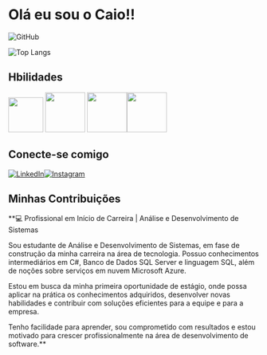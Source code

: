 # Olá eu sou o Caio!!

![GitHub ](https://github-readme-stats.vercel.app/api?username=CaioFernan&theme=transparent&bg_color=000&border_color=30A3DC&show_icons=true&icon_color=30A3DC&title_color=E94D5F&text_color=FFF)

![Top Langs](https://github-readme-stats-git-masterrstaa-rickstaa.vercel.app/api/top-langs/?username=CaioFernan&bg_color=000&border_color=30A3DC&title_color=E94D5F&text_color=FFF)

## Hbilidades 

<img src="https://cdn.jsdelivr.net/gh/devicons/devicon/icons/vscode/vscode-original.svg" height=70>   <img src="https://cdn.jsdelivr.net/gh/devicons/devicon/icons/csharp/csharp-original.svg" height=80 /> 
<img src="https://cdn.jsdelivr.net/gh/devicons/devicon/icons/github/github-original-wordmark.svg" height=80 /><img src="https://cdn.jsdelivr.net/gh/devicons/devicon/icons/git/git-original.svg" height=80 />

      
## Conecte-se comigo
[![LinkedIn](https://img.shields.io/badge/LinkedIn-000?style=for-the-badge&logo=linkedin&logoColor=0E76A8)](https://www.linkedin.com/in/caiofernan/)[![Instagram](https://img.shields.io/badge/Instagram-000?style=for-the-badge&logo=Instagram)](https://www.instagram.com/caiofernandes.n/)

## Minhas Contribuições

**💻 Profissional em Início de Carreira | Análise e Desenvolvimento de Sistemas

Sou estudante de Análise e Desenvolvimento de Sistemas, em fase de construção da minha carreira na área de tecnologia. Possuo conhecimentos intermediários em C#, Banco de Dados SQL Server e linguagem SQL, além de noções sobre serviços em nuvem Microsoft Azure.

Estou em busca da minha primeira oportunidade de estágio, onde possa aplicar na prática os conhecimentos adquiridos, desenvolver novas habilidades e contribuir com soluções eficientes para a equipe e para a empresa.

Tenho facilidade para aprender, sou comprometido com resultados e estou motivado para crescer profissionalmente na área de desenvolvimento de software.**
